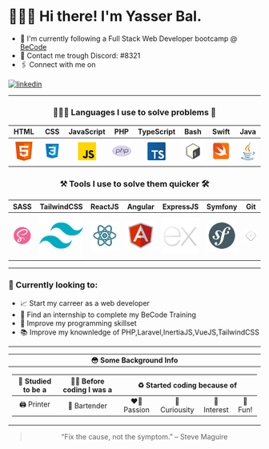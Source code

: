 # 🙋🏼‍♂️ Hi there! I'm Yasser Bal.
- 💼 I'm currently following a Full Stack Web Developer bootcamp @ [BeCode](www.becode.org)
- 💬 Contact me trough Discord: #8321 
- 🖇 Connect with me on
<a href="https://www.linkedin.com/in/yasser-bal-087399215/">
  <img align="center" alt="linkedin"  src="https://img.shields.io/badge/LinkedIn-0077B5?style=for-the-badge&logo=linkedin&logoColor=white" />
</a>

***

<center>

### 🧑🏼‍💻  Languages I use to solve problems 🧩

<table>
      <thead align="center" style="text-align:center">
        <th align="center" style="text-align:center">HTML</th>
        <th align="center" style="text-align:center">CSS</th>
        <th align="center" style="text-align:center">JavaScript</th>
        <th align="center" style="text-align:center">PHP</th>
        <th align="center" style="text-align:center">TypeScript</th>
        <th align="center" style="text-align:center">Bash</th>
        <th align="center" style="text-align:center">Swift</th>
        <th align="center" style="text-align:center">Java</th>
      </thead>
      <tbody>
        <td align="center" style="text-align:center">
          <img src="./assets/48x_Html.svg" alt="HTML 5" />
        </td>
        <td align="center" style="text-align:center" >
          <img src="./assets/48x_CSS.svg" alt="CSS3" />
        </td>
        <td align="center" style="text-align:center">
          <img src="./assets/48x_JavaScript.png" alt="JavaScript" />
        </td>
        <td align="center" style="text-align:center">
          <img src="./assets/48x_PhP.svg" alt="Php" />
        </td>
        <td align="center" style="text-align:center"><img src="./assets/48x_TypeScript.png" alt="TypeScript" /></td>
        <td align="center" style="text-align:center"><img src="./assets/48x_bash.svg" alt="bash" /></td>
        <td align="center" style="text-align:center"><img src="./assets/48x_swift.svg" alt="swift" /></td>
                <td align="center" style="text-align:center"><img src="./assets/64x_java.png" alt="java" /></td>
      </tbody>
</table>

### ⚒️ Tools I use to solve them quicker 🛠

<table>
      <thead align="center" style="text-align:center">
        <th align="center" style="text-align:center">SASS</th>
        <th align="center" style="text-align:center">TailwindCSS</th>
        <th align="center" style="text-align:center">ReactJS</th>
        <th align="center" style="text-align:center">Angular</th>
        <th align="center" style="text-align:center">ExpressJS</th>
        <th align="center" style="text-align:center">Symfony</th>
        <th align="center" style="text-align:center">Git</th>
      </thead>
      <tbody>
        <td align="center" style="text-align:center">
          <img src="./assets/Tools/48x_sass.svg" alt="SASS" />
        </td>
        <td align="center" style="text-align:center">
          <img src="./assets/Tools/48x_tailwind.svg" alt="Tailwind CSS" />
        </td>
        <td align="center" style="text-align:center">
          <img src="./assets/Tools/48x_react.svg" alt="ReactJS" />
        </td>
        <td align="center" style="text-align:center">
          <img src="./assets/Tools/48x_angular.svg" alt="Angular" />
        </td>
        <td align="center" style="text-align:center;background-color:smokewhite;">
          <img src="./assets/Tools/48x_expressjs_light.svg" alt="ExpressJS" />
        </td>
        <td align="center" style="text-align:center">
          <img src="./assets/Tools/48x_symfony.svg" alt="Symfony" />
        </td>
        <td align="center" style="text-align:center; background-color:smokewhite;">
          <img src="./assets/Tools/48x_git_light.svg" alt="Git" />
        </td>
      </tbody>
</table>
</center>

***
### 👀 Currently looking to:
- 📈 Start my carreer as a web developer
- 🔎 Find an internship to complete my BeCode Training
- 🧠 Improve my programming skillset
- 📚 Improve my knownledge of PHP,Laravel,InertiaJS,VueJS,TailwindCSS


***
<center>
 <table>
      <thead>
        <th align="center" style="text-align: center">😳 Some Background Info</th>
      </thead>
      <tbody>
        <td>
          <table>
            <thead>
              <th align="center" style="text-align: center">📖 Studied to be a</th>
              <th align="center" style="text-align: center">👷‍♂️ Before coding I was a</th>
              <th colspan="4" align="center" style="text-align: center">
               ♻️ Started coding because of
              </th>
            </thead>
            <tbody>
              <td align="center" style="text-align: center">🖨 Printer</td>
              <td align="center" style="text-align: center">🍻 Bartender</td>
              <td align="center" style="text-align: center">❤️‍🔥 Passion</td>
              <td align="center" style="text-align: center">🧐 Curiousity</td>
              <td align="center" style="text-align: center">🤔 Interest</td>
              <td align="center" style="text-align: center">🎈 Fun!</td>
            </tbody>
          </table>
        </td>
      </tbody>
</table>


<blockquote cite="https://en.wikipedia.org/wiki/Steve_Maguire">
“Fix the cause, not the symptom.”
 – Steve Maguire
</blockquote>
</center>
<!--
- 👋 Hi, I’m @YasserB94
- 👀 I’m interested in Technology,Music,Boardgames,Coding,...
- 🌱 I’m currently on my journey to become a Full Stack Web Developper trough a [BeCode](https://becode.org) course.
- 🧑🏼‍💻I'm currently learning to code with:
  - HTML
  - CSS/SCSS/SASS
  - JavaScript
  - TypeScript
  - PHP
- 🛠 I'm currently learning to work with:
  - Symfony
- 🧠 In between my chosen snacks are
  - Angular
  - ReactJS 18
  - Tailwind CSS
  - NodeJS
  - ExpressJS
- 📚 I have an interest for the future to also improve upon:
  - Swift
  - SwiftUI
  - Bash
- 💞️ I’m looking to collaborate if it allows me to learn more.
- 📫 How to reach me on:
  - 💬 Discord: #8321
</center>


<div>
  <img align="center" src="https://github-readme-stats.vercel.app/api/top-langs/?username=yasserb94&layout=compact" />
</div>
<div>
  <img align="center" src="https://github-readme-stats.vercel.app/api?username=yasserb94" />
</div>

“Fix the cause, not the symptom.” – Steve Maguire


**BeCode Bootcamp to junior full stack web developer Traject**
- **Day 1** - _19/04/2022_
  - [Introduction](https://becode.org/about/pedagogical-framework/)
  - [Install and configure an IDE](https://code.visualstudio.com)
  - [GIT and Github for Poets](https://www.youtube.com/playlist?list=PLRqwX-V7Uu6ZF9C0YMKuns9sLDzK6zoiV)
  - [Get familiar with the command line](https://github.com/becodeorg/ANT-Lamarr-6.35/tree/main/1.The-Field/day%202/terminal)
- **Day 2** - _20/04/2022_
  - [Introduction to HTML and CSS](https://github.com/YasserB94/beCodeDay2HTML-CSS)
  - [Publish a website with Github Pages](https://yasserb94.github.io/beCodeDay2HTML-CSS/)
- **Day 3** - _21/04/2022_
  - [Practice CSS and experiment with animations](https://github.com/YasserB94/Day3_Website_Git-CSS_Practice)
  - [Frameworks:Bootstrap](https://github.com/YasserB94/YasserB94-Day3_CSS_Frameworks_Bootstrap)
- **Day 4** - _22/04/2022_
  - [Frameworks:Bootstrap](https://github.com/YasserB94/Day3_Bootstrap_Practice)
- **Day 5** - _25/04/2022_
  - [The importance of semantics and SEO](https://github.com/YasserB94/day4_Progressive_Enhancement)
- **Day 6** - _26/04/2022_
  - [CSS Preprocessors:SASS](https://github.com/YasserB94/Day_5_Challenge_SASS)

YasserB94/YasserB94 is a ✨ special ✨ repository because its `README.md` (this file) appears on your GitHub profile.
You can click the Preview link to take a look at your changes.
--->
